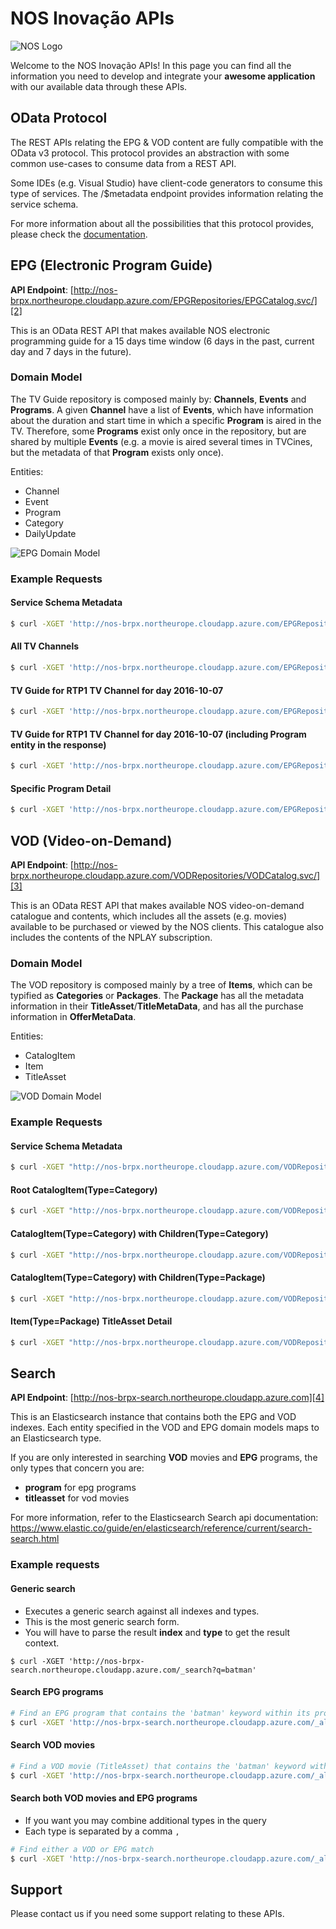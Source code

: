 # NOS Inovação APIs

![NOS Logo](https://github.com/nosinovacao/pixelscamp/blob/master/images/logo.png)

Welcome to the NOS Inovação APIs!
In this page you can find all the information you need to develop and integrate your __awesome application__ with our available data through these APIs.

## OData Protocol

The REST APIs relating the EPG & VOD content are fully compatible with the OData v3 protocol.
This protocol provides an abstraction with some common use-cases to consume data from a REST API.

Some IDEs (e.g. Visual Studio) have client-code generators to consume this type of services. The /$metadata endpoint provides information relating the service schema.

For more information about all the possibilities that this protocol provides, please check the [documentation][1].

## EPG (Electronic Program Guide)

__API Endpoint__: [http://nos-brpx.northeurope.cloudapp.azure.com/EPGRepositories/EPGCatalog.svc/][2]

This is an OData REST API that makes available NOS electronic programming guide for a 15 days time window (6 days in the past, current day and 7 days in the future).

### Domain Model

The TV Guide repository is composed mainly by: __Channels__, __Events__ and __Programs__. A given __Channel__ have a list of __Events__, which have information about the duration and start time in which a specific __Program__ is aired in the TV. Therefore, some __Programs__ exist only once in the repository, but are shared by multiple __Events__ (e.g. a movie is aired several times in TVCines, but the metadata of that __Program__ exists only once).

Entities:
* Channel
* Event
* Program
* Category
* DailyUpdate

![EPG Domain Model](https://github.com/ctorrao/pixelscamp/blob/master/images/EPG_DomainModel_v1_0.png)

### Example Requests

#### Service Schema Metadata

```bash
$ curl -XGET 'http://nos-brpx.northeurope.cloudapp.azure.com/EPGRepositories/EPGCatalog.svc/$metadata'
```

#### All TV Channels

```bash
$ curl -XGET 'http://nos-brpx.northeurope.cloudapp.azure.com/EPGRepositories/EPGCatalog.svc/Channel?$format=json'
```

#### TV Guide for RTP1 TV Channel for day 2016-10-07

```bash
$ curl -XGET 'http://nos-brpx.northeurope.cloudapp.azure.com/EPGRepositories/EPGCatalog.svc/Event?$format=json&$filter=ServiceId%20eq%20%275%27%20and%20UtcBeginDate%20ge%20datetime%272016-10-04T00:00:00Z%27%20and%20UtcEndDate%20lt%20datetime%272016-10-05T00:00:00Z%27'
```

#### TV Guide for RTP1 TV Channel for day 2016-10-07 (including Program entity in the response)

```bash
$ curl -XGET 'http://nos-brpx.northeurope.cloudapp.azure.com/EPGRepositories/EPGCatalog.svc/Event?$format=json&$filter=ServiceId%20eq%20%275%27%20and%20UtcBeginDate%20ge%20datetime%272016-10-04T00:00:00Z%27%20and%20UtcEndDate%20lt%20datetime%272016-10-05T00:00:00Z%27&$expand=Program'
```

#### Specific Program Detail

```bash
$ curl -XGET 'http://nos-brpx.northeurope.cloudapp.azure.com/EPGRepositories/EPGCatalog.svc/Program('1395116')?$format=json'
```

## VOD (Video-on-Demand)

__API Endpoint__: [http://nos-brpx.northeurope.cloudapp.azure.com/VODRepositories/VODCatalog.svc/][3]

This is an OData REST API that makes available NOS video-on-demand catalogue and contents, which includes all the assets (e.g. movies) available to be purchased or viewed by the NOS clients. This catalogue also includes the contents of the NPLAY subscription.

### Domain Model

The VOD repository is composed mainly by a tree of __Items__, which can be typified as __Categories__ or __Packages__. The __Package__ has all the metadata information in their __TitleAsset__/__TitleMetaData__, and has all the purchase information in __OfferMetaData__.

Entities:
* CatalogItem
* Item
* TitleAsset

![VOD Domain Model](https://github.com/ctorrao/pixelscamp/blob/master/images/VOD_DomainModel_v1_0.png)

### Example Requests

#### Service Schema Metadata

```bash
$ curl -XGET "http://nos-brpx.northeurope.cloudapp.azure.com/VODRepositories/VODCatalog.svc/\$metadata"
```

#### Root CatalogItem(Type=Category)

```bash
$ curl -XGET "http://nos-brpx.northeurope.cloudapp.azure.com/VODRepositories/VODCatalog.svc/CatalogItem?\$filter=IsRoot%20eq%20true&\$format=json"
```

#### CatalogItem(Type=Category) with Children(Type=Category)

```bash
$ curl -XGET "http://nos-brpx.northeurope.cloudapp.azure.com/VODRepositories/VODCatalog.svc/CatalogItem('ott.1092710789')/ChildCatalogItems?\$format=json"
```

#### CatalogItem(Type=Category) with Children(Type=Package)

```bash
$ curl -XGET "http://nos-brpx.northeurope.cloudapp.azure.com/VODRepositories/VODCatalog.svc/CatalogItem('ott.245048737')/ChildCatalogItems?\$format=json"
```

#### Item(Type=Package) TitleAsset Detail

```bash
$ curl -XGET "http://nos-brpx.northeurope.cloudapp.azure.com/VODRepositories/VODCatalog.svc/Item('TVOD_051518_LUS_XMENAPOC_1045332_CIPK08522BC27F0C4C67')/zon.vod.central.odata.api.model.Package/TitleAsset?\$format=json"
```

## Search

__API Endpoint__: [http://nos-brpx-search.northeurope.cloudapp.azure.com][4]

This is an Elasticsearch instance that contains both the EPG and VOD indexes. Each entity specified in the VOD and EPG domain models maps to an Elasticsearch type.

If you are only interested in searching **VOD** movies and **EPG** programs, the only types that concern you are:
* **program** for epg programs
* **titleasset** for vod movies

For more information, refer to the Elasticsearch Search api documentation: https://www.elastic.co/guide/en/elasticsearch/reference/current/search-search.html

### Example requests

#### Generic search

* Executes a generic search against all indexes and types.
* This is the most generic search form. 
* You will have to parse the result **index** and **type** to get the result context.

`$ curl -XGET 'http://nos-brpx-search.northeurope.cloudapp.azure.com/_search?q=batman'`

#### Search EPG programs

```bash
# Find an EPG program that contains the 'batman' keyword within its properties
$ curl -XGET 'http://nos-brpx-search.northeurope.cloudapp.azure.com/_all/program/_search?q=batman'
```

#### Search VOD movies

```bash
# Find a VOD movie (TitleAsset) that contains the 'batman' keyword within its properties
$ curl -XGET 'http://nos-brpx-search.northeurope.cloudapp.azure.com/_all/titleasset/_search?q=batman'
```

#### Search both VOD movies and EPG programs

* If you want you may combine additional types in the query
* Each type is separated by a comma `,`

```bash
# Find either a VOD or EPG match
$ curl -XGET 'http://nos-brpx-search.northeurope.cloudapp.azure.com/_all/titleasset,program/_search?q=batman'
```

## Support

Please contact us if you need some support relating to these APIs.

[1]: http://www.odata.org/documentation/odata-version-3-0/
[2]: http://nos-brpx.northeurope.cloudapp.azure.com/EPGRepositories/EPGCatalog.svc/
[3]: http://nos-brpx.northeurope.cloudapp.azure.com/VODRepositories/VODCatalog.svc/
[4]: http://nos-brpx-search.northeurope.cloudapp.azure.com
